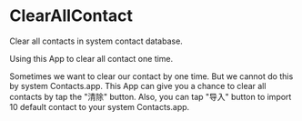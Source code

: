 # ClearAllContact
Clear all contacts in system contact database.

Using this App to clear all contact one time.

Sometimes we want to clear our contact by one time. But we cannot do this by system Contacts.app. This App can give you a chance to clear all contacts by tap the "清除" button.
Also, you can tap "导入" button to import 10 default contact to your system Contacts.app.